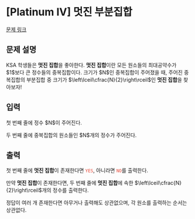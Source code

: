 # [Platinum IV] 멋진 부분집합

[문제 링크](https://www.acmicpc.net/problem/27470) 

## 문제 설명

<p>KSA 학생들은 <strong>멋진 집합</strong>을 좋아한다. <strong>멋진 집합</strong>이란 모든 원소들의 최대공약수가 $1$보다 큰 정수들의 중복집합이다. 크기가 $N$인 중복집합이 주어졌을 때, 주어진 중복집합의 부분집합 중 크기가 $\left\lceil\cfrac{N}{2}\right\rceil$인 <strong>멋진 집합</strong>을 찾아보자!</p>

## 입력 

 <p>첫 번째 줄에 정수 $N$이 주어진다.</p>

<p>두 번째 줄에 중복집합의 원소들인 $N$개의 정수가 주어진다.</p>

## 출력 

 <p>첫 번째 줄에 <strong>멋진 집합</strong>이 존재한다면 <code><span style="color:#e74c3c;">YES</span></code>, 아니라면 <code><span style="color:#e74c3c;">NO</span></code>를 출력한다.</p>

<p>만약 <strong>멋진 집합</strong>이 존재한다면, 두 번째 줄에 <strong>멋진 집합</strong>에 속한 $\left\lceil\cfrac{N}{2}\right\rceil$개의 정수를 출력한다.</p>

<p>정답이 여러 개 존재한다면 아무거나 출력해도 상관없으며, 각 원소를 출력하는 순서는 상관없다.</p>

